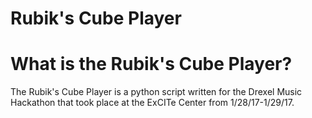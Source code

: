 # Rubik's Cube Player

What is the Rubik's Cube Player?
================================

The Rubik's Cube Player is a python script written for the Drexel Music Hackathon that took place at the ExCITe Center from 1/28/17-1/29/17.